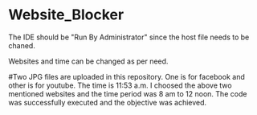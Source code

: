# Website_Blocker
The IDE should be "Run By Administrator" since the host file needs to be chaned.

Websites and time can be changed as per need.

#Two JPG files are uploaded in this repository. One is for facebook and other is for youtube. The time is 11:53 a.m.
I choosed the above two mentioned websites and the time period was 8 am to 12 noon. 
The code was successfully executed and the objective was achieved.
